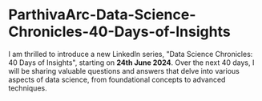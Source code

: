 # ParthivaArc-Data-Science-Chronicles-40-Days-of-Insights
I am thrilled to introduce a new LinkedIn series, "Data Science Chronicles: 40 Days of Insights", starting on **24th June 2024**. Over the next 40 days, I will be sharing valuable questions and answers that delve into various aspects of data science, from foundational concepts to advanced techniques.
